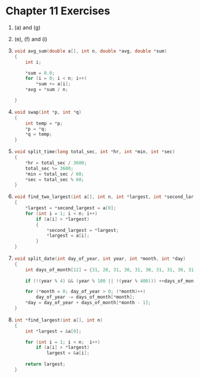 # Chapter 11 Exercises

1. (a) and (g)

2. (e), (f) and (i)

3. ```c
   void avg_sum(double a[], int n, double *avg, double *sum)
   {
       int i;

       *sum = 0.0;
       for (i = 0; i < n; i++)
           *sum += a[i];
       *avg = *sum / n;

   }
   ```

4. ```c
   void swap(int *p, int *q)
   {
       int temp = *p;
       *p = *q;
       *q = temp;
   }
   ```

5. ```c
   void split_time(long total_sec, int *hr, int *min, int *sec)
   {
       *hr = total_sec / 3600;
       total_sec %= 3600;
       *min = total_sec / 60;
       *sec = total_sec % 60;
   }
   ```

6. ```c
   void find_two_largest(int a[], int n, int *largest, int *second_largest)
   {
       *largest = *second_largest = a[0];
       for (int i = 1; i < n; i++)
           if (a[i] > *largest)
           {
               *second_largest = *largest;
               *largest = a[i];
           }
   }
   ```

7. ```c
   void split_date(int day_of_year, int year, int *month, int *day)
   {
       int days_of_month[12] = {31, 28, 31, 30, 31, 30, 31, 31, 30, 31, 30, 31};
       
       if (!(year % 4) && (year % 100 || !(year % 400))) ++days_of_month[1];

       for (*month = 0; day_of_year > 0; (*month)++)
           day_of_year -= days_of_month[*month];
       *day = day_of_year + days_of_month[*month - 1];
   }
   ```

8. ```c
   int *find_largest(int a[], int n)
   {
       int *largest = &a[0];
   
       for (int i = 1; i < n;  i++)
           if (a[i] > *largest)
               largest = &a[i];
       
       return largest;
   }
   ```
